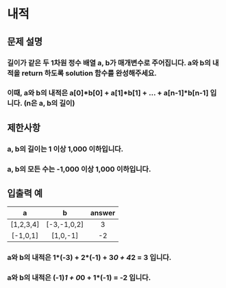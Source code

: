 # 내적
## 문제 설명
### 길이가 같은 두 1차원 정수 배열 a, b가 매개변수로 주어집니다. a와 b의 내적을 return 하도록 solution 함수를 완성해주세요.

### 이때, a와 b의 내적은 a[0]*b[0] + a[1]*b[1] + ... + a[n-1]*b[n-1] 입니다. (n은 a, b의 길이)

## 제한사항
### a, b의 길이는 1 이상 1,000 이하입니다.
### a, b의 모든 수는 -1,000 이상 1,000 이하입니다.
## 입출력 예
|a|b|answer|
|:----:|:----:|:----:|
|[1,2,3,4]|[-3,-1,0,2]|3|
|[-1,0,1]|[1,0,-1]|-2|

### a와 b의 내적은 1*(-3) + 2*(-1) + 3*0 + 4*2 = 3 입니다.
### a와 b의 내적은 (-1)*1 + 0*0 + 1*(-1) = -2 입니다.
